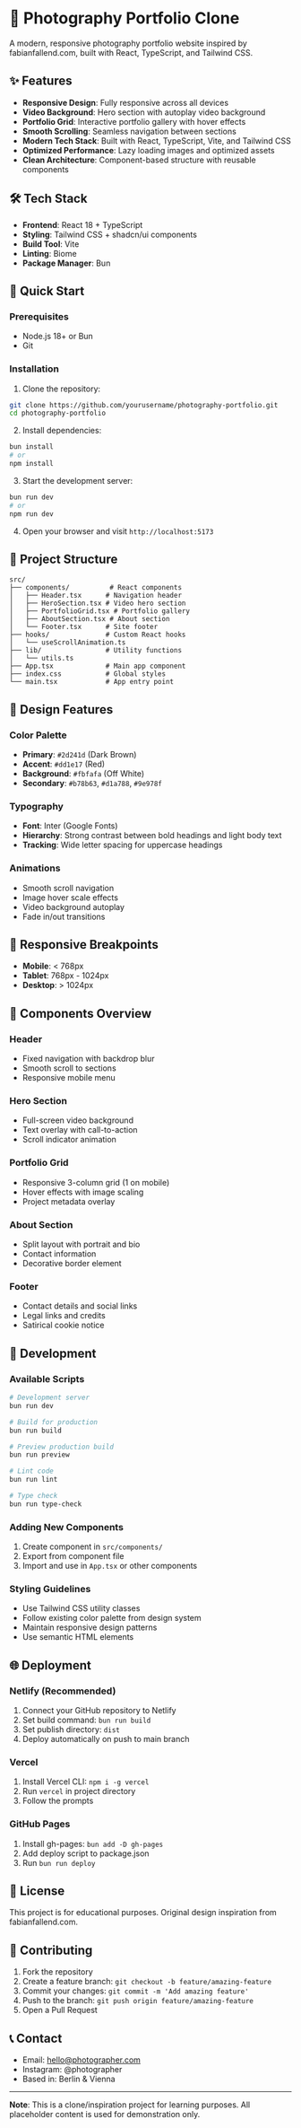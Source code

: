 # 📸 Photography Portfolio Clone

A modern, responsive photography portfolio website inspired by fabianfallend.com, built with React, TypeScript, and Tailwind CSS.

## ✨ Features

- **Responsive Design**: Fully responsive across all devices
- **Video Background**: Hero section with autoplay video background
- **Portfolio Grid**: Interactive portfolio gallery with hover effects
- **Smooth Scrolling**: Seamless navigation between sections
- **Modern Tech Stack**: Built with React, TypeScript, Vite, and Tailwind CSS
- **Optimized Performance**: Lazy loading images and optimized assets
- **Clean Architecture**: Component-based structure with reusable components

## 🛠️ Tech Stack

- **Frontend**: React 18 + TypeScript
- **Styling**: Tailwind CSS + shadcn/ui components
- **Build Tool**: Vite
- **Linting**: Biome
- **Package Manager**: Bun

## 🚀 Quick Start

### Prerequisites

- Node.js 18+ or Bun
- Git

### Installation

1. Clone the repository:
```bash
git clone https://github.com/yourusername/photography-portfolio.git
cd photography-portfolio
```

2. Install dependencies:
```bash
bun install
# or
npm install
```

3. Start the development server:
```bash
bun run dev
# or
npm run dev
```

4. Open your browser and visit `http://localhost:5173`

## 📁 Project Structure

```
src/
├── components/          # React components
│   ├── Header.tsx      # Navigation header
│   ├── HeroSection.tsx # Video hero section
│   ├── PortfolioGrid.tsx # Portfolio gallery
│   ├── AboutSection.tsx # About section
│   └── Footer.tsx      # Site footer
├── hooks/              # Custom React hooks
│   └── useScrollAnimation.ts
├── lib/                # Utility functions
│   └── utils.ts
├── App.tsx             # Main app component
├── index.css           # Global styles
└── main.tsx            # App entry point
```

## 🎨 Design Features

### Color Palette
- **Primary**: `#2d241d` (Dark Brown)
- **Accent**: `#dd1e17` (Red)
- **Background**: `#fbfafa` (Off White)
- **Secondary**: `#b78b63`, `#d1a788`, `#9e978f`

### Typography
- **Font**: Inter (Google Fonts)
- **Hierarchy**: Strong contrast between bold headings and light body text
- **Tracking**: Wide letter spacing for uppercase headings

### Animations
- Smooth scroll navigation
- Image hover scale effects
- Video background autoplay
- Fade in/out transitions

## 📱 Responsive Breakpoints

- **Mobile**: < 768px
- **Tablet**: 768px - 1024px
- **Desktop**: > 1024px

## 🧩 Components Overview

### Header
- Fixed navigation with backdrop blur
- Smooth scroll to sections
- Responsive mobile menu

### Hero Section
- Full-screen video background
- Text overlay with call-to-action
- Scroll indicator animation

### Portfolio Grid
- Responsive 3-column grid (1 on mobile)
- Hover effects with image scaling
- Project metadata overlay

### About Section
- Split layout with portrait and bio
- Contact information
- Decorative border element

### Footer
- Contact details and social links
- Legal links and credits
- Satirical cookie notice

## 🔧 Development

### Available Scripts

```bash
# Development server
bun run dev

# Build for production
bun run build

# Preview production build
bun run preview

# Lint code
bun run lint

# Type check
bun run type-check
```

### Adding New Components

1. Create component in `src/components/`
2. Export from component file
3. Import and use in `App.tsx` or other components

### Styling Guidelines

- Use Tailwind CSS utility classes
- Follow existing color palette from design system
- Maintain responsive design patterns
- Use semantic HTML elements

## 🌐 Deployment

### Netlify (Recommended)

1. Connect your GitHub repository to Netlify
2. Set build command: `bun run build`
3. Set publish directory: `dist`
4. Deploy automatically on push to main branch

### Vercel

1. Install Vercel CLI: `npm i -g vercel`
2. Run `vercel` in project directory
3. Follow the prompts

### GitHub Pages

1. Install gh-pages: `bun add -D gh-pages`
2. Add deploy script to package.json
3. Run `bun run deploy`

## 📄 License

This project is for educational purposes. Original design inspiration from fabianfallend.com.

## 🤝 Contributing

1. Fork the repository
2. Create a feature branch: `git checkout -b feature/amazing-feature`
3. Commit your changes: `git commit -m 'Add amazing feature'`
4. Push to the branch: `git push origin feature/amazing-feature`
5. Open a Pull Request

## 📞 Contact

- Email: hello@photographer.com
- Instagram: @photographer
- Based in: Berlin & Vienna

---

**Note**: This is a clone/inspiration project for learning purposes. All placeholder content is used for demonstration only.
